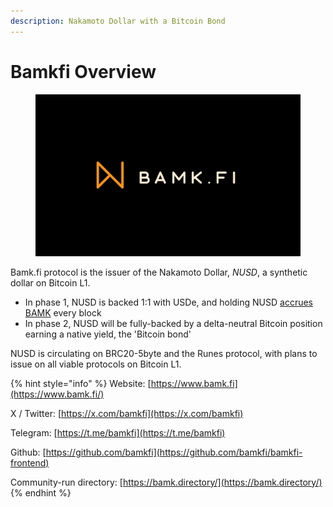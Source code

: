 ```yaml
---
description: Nakamoto Dollar with a Bitcoin Bond
---
```


# Bamkfi Overview

<figure><img src=".gitbook/assets/orangenaker-logo (8).png" alt=""><figcaption></figcaption></figure>

Bamk.fi protocol is the issuer of the Nakamoto Dollar, _NUSD_, a synthetic dollar on Bitcoin L1.

* In phase 1, NUSD is backed 1:1 with USDe, and holding NUSD [accrues BAMK](bamk-of-nakamoto-dollar.md) every block
* In phase 2, NUSD will be fully-backed by a delta-neutral Bitcoin position earning a native yield, the 'Bitcoin bond'

NUSD is circulating on BRC20-5byte and the Runes protocol, with plans to issue on all viable protocols on Bitcoin L1.&#x20;

{% hint style="info" %}
Website: [https://www.bamk.fi](https://www.bamk.fi/)

X / Twitter: [https://x.com/bamkfi](https://x.com/bamkfi)

Telegram: [https://t.me/bamkfi](https://t.me/bamkfi)

Github: [https://github.com/bamkfi](https://github.com/bamkfi/bamkfi-frontend)

Community-run directory: [https://bamk.directory/](https://bamk.directory/)
{% endhint %}





